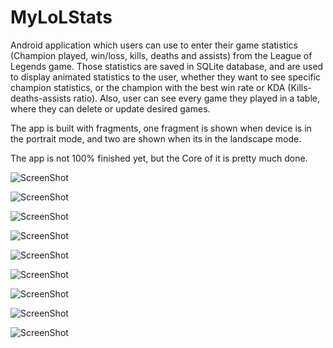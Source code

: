 # MyLoLStats

Android application which users can use to enter their game statistics (Champion played, win/loss, kills, deaths and assists)
from the League of Legends game. Those statistics are saved in SQLite database, and are used to display animated statistics to 
the user, whether they want to see specific champion statistics, or the champion with the best win rate or KDA (Kills-deaths-assists ratio).
Also, user can see every game they played in a table, where they can delete or update desired games. 

The app is built with fragments, one fragment is shown when device is in the portrait mode, and two are shown when its in the 
landscape mode. 

The app is not 100% finished yet, but the Core of it is pretty much done.

![ScreenShot](http://s7.postimg.org/p3fb85lrf/main_menu.png)

![ScreenShot](http://s16.postimg.org/5e7azv3hx/landscape_addgame.png)

![ScreenShot](http://s11.postimg.org/rkrxoecdf/table.png)

![ScreenShot](http://s7.postimg.org/giyfnmdez/addnewgame.png)

![ScreenShot](http://s23.postimg.org/b8seitl6z/bestkda.png)

![ScreenShot](http://s7.postimg.org/8u1lbwcx7/bestwinrate.png)

![ScreenShot](http://s24.postimg.org/wma963qyd/bestwinrate2.png)

![ScreenShot](http://s9.postimg.org/odgax68vj/check.png)

![ScreenShot](http://s2.postimg.org/gqyubml2x/check2.png)


